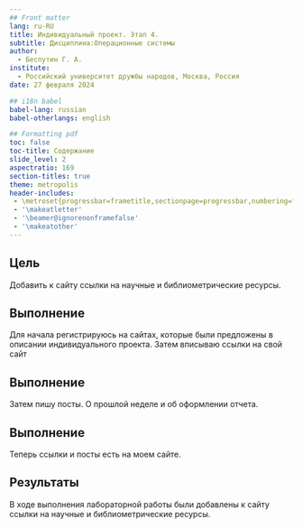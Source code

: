 ```yaml
---
## Front matter
lang: ru-RU
title: Индивидуальный проект. Этап 4.
subtitle: Дисциплина:Операционные системы
author:
  - Беспутин Г. А.
institute:
  - Российский университет дружбы народов, Москва, Россия
date: 27 февраля 2024

## i18n babel
babel-lang: russian
babel-otherlangs: english

## Formatting pdf
toc: false
toc-title: Содержание
slide_level: 2
aspectratio: 169
section-titles: true
theme: metropolis
header-includes:
 - \metroset{progressbar=frametitle,sectionpage=progressbar,numbering=fraction}
 - '\makeatletter'
 - '\beamer@ignorenonframefalse'
 - '\makeatother'
---
```


## Цель

Добавить к сайту ссылки на научные и библиометрические ресурсы.

## Выполнение

Для начала регистрируюсь на сайтах, которые были предложены в описании 
индивидуального проекта. Затем вписываю ссылки на свой сайт 

## Выполнение

Затем пишу посты. О прошлой неделе и об оформлении отчета.

## Выполнение

Теперь ссылки и посты есть на моем сайте.

## Результаты

В ходе выполнения лабораторной работы были добавлены к сайту ссылки на 
научные и библиометрические ресурсы.




